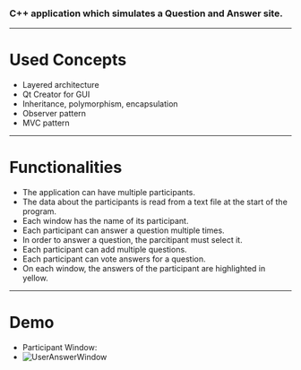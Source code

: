 ### C++ application which simulates a Question and Answer site.

-----

# Used Concepts
- Layered architecture
- Qt Creator for GUI
- Inheritance, polymorphism, encapsulation
- Observer pattern
- MVC pattern

---

# Functionalities
- The application can have multiple participants.
- The data about the participants is read from a text file at the start of the program.
- Each window has the name of its participant.
- Each participant can answer a question multiple times.
- In order to answer a question, the parcitipant must select it.
- Each participant can add multiple questions.
- Each participant can vote answers for a question.
- On each window, the answers of the participant are highlighted in yellow.

---

# Demo
- Participant Window:
- ![UserAnswerWindow](https://user-images.githubusercontent.com/72063091/158885796-e3c3172b-3b45-4d22-aae1-6f2568005f3d.png)
